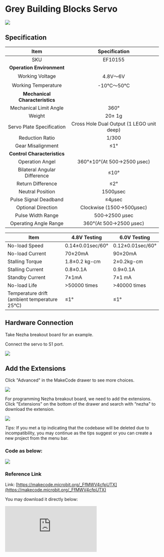 # Grey Building Blocks Servo

![](https://wiki-media-ef.oss-cn-hongkong.aliyuncs.com/docs/microbit/sensor/planet-x-sensors/images/servo-1-1.png)

## Specification

| Item | Specification |
| :-: | :-: |
| SKU | EF10155 |
| **Operation Environment** |  |
| Working Voltage | 4.8V～6V |
| Working Temperature | -10℃～50℃ |
| **Mechanical Characteristics** |  |
| Mechanical Limit Angle | 360° |
| Weight | 20± 1g |
| Servo Plate Specification | Cross Hole Dual Output (1 LEGO unit deep)  |
| Reduction Ratio | 1/300 |
| Gear Misalignment | ≤1° |
| **Control Characteristics** |  |
| Operation Angel | 360°±10°(At 500→2500 μsec) |
| Bilateral Angular Difference     | ≤10°                |
| Return Difference           | ≤2°                 |
| Neutral Position         | 1500μsec          |
| Pulse Signal Deadband     | ≤4μsec              |
| Optional Direction         | Clockwise (1500→500μsec) |
| Pulse Width Range    | 500→2500 μsec   |
| Operating Angle Range   | 360°(At 500→2500 μsec)   |


| Item        | 4.8V Testing             | 6.0V Testing            |
|------------------|---------------------|---------------------|
| No-load Speed         | 0.14±0.01sec/60°    | 0.12±0.01sec/60°    |
| No-load Current         | 70±20mA             | 90±20mA             |
| Stalling Torque         | 1.8±0.2 kg-cm       | 2±0.2kg-cm          |
| Stalling Current         | 0.8±0.1A            | 0.9±0.1A            |
| Standby Current        | 7±1mA               | 7±1 mA              |
| No-load Life         | >50000 times           | >40000 times           |
| Temperature drift (ambient temperature 25°C) | ≤1°                | ≤1°                |




## Hardware Connection

Take Nezha breakout board for an example.

Connect the servo to S1 port.

![](https://wiki-media-ef.oss-cn-hongkong.aliyuncs.com/docs/microbit/sensor/planet-x-sensors/images/servo-1-2.png)


## Add the Extensions

Click "Advanced" in the MakeCode drawer to see more choices.

![](https://wiki-media-ef.oss-cn-hongkong.aliyuncs.com/i18n/en/docusaurus-plugin-content-docs/current/microbit/expansion-board/images/03444_05.png)

For programming Nezha breakout board, we need to add the extensions. Click "Extensions" on the bottom of the drawer and search with “nezha" to download the extension.

![](https://wiki-media-ef.oss-cn-hongkong.aliyuncs.com/i18n/en/docusaurus-plugin-content-docs/current/microbit/expansion-board/images/03444_06.png)

*Tips:* If you met a tip indicating that the codebase will be deleted due to incompatibility, you may continue as the tips suggest or you can create a new project from the menu bar.




### Code as below:


![](https://wiki-media-ef.oss-cn-hongkong.aliyuncs.com/i18n/en/docusaurus-plugin-content-docs/current/microbit/sensor/planet-x-sensors/images/servo-1-5.png)


### Reference Link

Link: [https://makecode.microbit.org/_FfMWV4cfpUTX](https://makecode.microbit.org/_FfMWV4cfpUTX)

You may download it directly below:

<div
    style={{
        position: 'relative',
        paddingBottom: '60%',
        overflow: 'hidden',
    }}
>
    <iframe
        src="https://makecode.microbit.org/_FfMWV4cfpUTX"
        frameborder="0"
        sandbox="allow-popups allow-forms allow-scripts allow-same-origin"
        style={{
            position: 'absolute',
            width: '100%',
            height: '100%',
        }}
    />
</div>



### Result

The 360° servo rotates to 0° when button A is pressed and rotates to 360° when button B is pressed.

### Note

<b>When using a servo, you should adjust the servo angle and adjust it according to the case requirements for verification. After the verification is completed, install the corresponding structural parts to prevent the servo from being blocked and burning. </b>
<br />
<b>Note: When using a servo, you should pay attention to whether the servo is blocked. If the servo is blocked, there may be a risk of burning. </b>
<br />
<b>Note: When using a servo, you should pay attention to whether the servo rotation action needs to be delayed. The servo rotation takes time to execute. If a new servo command appears during the servo execution, it will overwrite the previous servo rotation command, resulting in the servo not rotating in place. </b>
